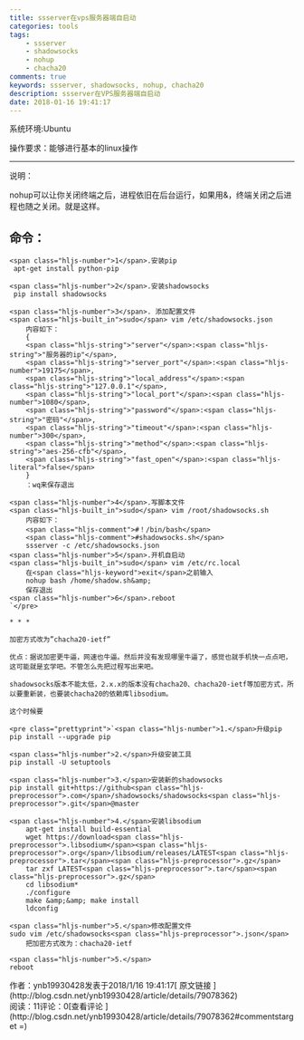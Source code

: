 ```yaml
---
title: ssserver在vps服务器端自启动
categories: tools
tags: 
    - ssserver
    - shadowsocks
    - nohup
    - chacha20
comments: true
keywords: ssserver, shadowsocks, nohup, chacha20
description: ssserver在VPS服务器端自启动
date: 2018-01-16 19:41:17
---
```


系统环境:Ubuntu 

操作要求：能够进行基本的linux操作

* * *

说明： 

nohup可以让你关闭终端之后，进程依旧在后台运行，如果用&amp;，终端关闭之后进程也随之关闭。就是这样。

## 命令：

    <span class="hljs-number">1</span>.安装pip
     apt-get install python-pip

    <span class="hljs-number">2</span>.安装shadowsocks
     pip install shadowsocks

    <span class="hljs-number">3</span>. 添加配置文件
    <span class="hljs-built_in">sudo</span> vim /etc/shadowsocks.json
        内容如下：
        {
        <span class="hljs-string">"server"</span>:<span class="hljs-string">"服务器的ip"</span>,
        <span class="hljs-string">"server_port"</span>:<span class="hljs-number">19175</span>,
        <span class="hljs-string">"local_address"</span>:<span class="hljs-string">"127.0.0.1"</span>,
        <span class="hljs-string">"local_port"</span>:<span class="hljs-number">1080</span>,
        <span class="hljs-string">"password"</span>:<span class="hljs-string">"密码"</span>,
        <span class="hljs-string">"timeout"</span>:<span class="hljs-number">300</span>,
        <span class="hljs-string">"method"</span>:<span class="hljs-string">"aes-256-cfb"</span>,
        <span class="hljs-string">"fast_open"</span>:<span class="hljs-literal">false</span>
        }
        ：wq来保存退出

    <span class="hljs-number">4</span>.写脚本文件
    <span class="hljs-built_in">sudo</span> vim /root/shadowsocks.sh
        内容如下：
        <span class="hljs-comment">#！/bin/bash</span>
        <span class="hljs-comment">#shadowsocks.sh</span>
        ssserver -c /etc/shadowsocks.json
    <span class="hljs-number">5</span>.开机自启动
    <span class="hljs-built_in">sudo</span> vim /etc/rc.local
        在<span class="hljs-keyword">exit</span>之前输入
        nohup bash /home/shadow.sh&amp;
        保存退出
    <span class="hljs-number">6</span>.reboot
    `</pre>

    * * *

    加密方式改为”chacha20-ietf” 

    优点：据说加密更牛逼，网速也牛逼。然后并没有发现哪里牛逼了，感觉也就手机快一点点吧，这可能就是玄学吧。不管怎么先把过程写出来吧。 

    shadowsocks版本不能太低，2.x.x的版本没有chacha20、chacha20-ietf等加密方式，所以要重新装，也要装chacha20的依赖库libsodium。

    这个时候要

    <pre class="prettyprint">`<span class="hljs-number">1.</span>升级pip
    pip install --upgrade pip

    <span class="hljs-number">2.</span>升级安装工具
    pip install -U setuptools

    <span class="hljs-number">3.</span>安装新的shadowsocks
    pip install git+https://github<span class="hljs-preprocessor">.com</span>/shadowsocks/shadowsocks<span class="hljs-preprocessor">.git</span>@master

    <span class="hljs-number">4.</span>安装libsodium
        apt-get install build-essential
        wget https://download<span class="hljs-preprocessor">.libsodium</span><span class="hljs-preprocessor">.org</span>/libsodium/releases/LATEST<span class="hljs-preprocessor">.tar</span><span class="hljs-preprocessor">.gz</span>
        tar zxf LATEST<span class="hljs-preprocessor">.tar</span><span class="hljs-preprocessor">.gz</span>
        cd libsodium*
        ./configure
        make &amp;&amp; make install
        ldconfig

    <span class="hljs-number">5.</span>修改配置文件
    sudo vim /etc/shadowsocks<span class="hljs-preprocessor">.json</span>
        把加密方式改为：chacha20-ietf

    <span class="hljs-number">5.</span>
    reboot
<div>作者：ynb19930428发表于2018/1/16 19:41:17[ 原文链接 ](http://blog.csdn.net/ynb19930428/article/details/79078362)</div><div> 阅读：11评论：0[查看评论 ](http://blog.csdn.net/ynb19930428/article/details/79078362#commentstarget =) </div>